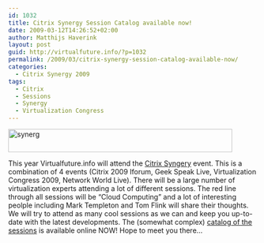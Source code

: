 ```yaml
---
id: 1032
title: Citrix Synergy Session Catalog available now!
date: 2009-03-12T14:26:52+02:00
author: Matthijs Haverink
layout: post
guid: http://virtualfuture.info/?p=1032
permalink: /2009/03/citrix-synergy-session-catalog-available-now/
categories:
  - Citrix Synergy 2009
tags:
  - Citrix
  - Sessions
  - Synergy
  - Virtualization Congress
---
```

<img class="aligncenter size-full wp-image-1035" src="https://svenhuisman.com/wp-content/uploads/2009/03/synerg.jpg" alt="synerg" width="453" height="47" srcset="https://svenhuisman.com/wp-content/uploads/2009/03/synerg.jpg 453w, https://svenhuisman.com/wp-content/uploads/2009/03/synerg-350x36.jpg 350w" sizes="(max-width: 453px) 100vw, 453px" />

This year Virtualfuture.info will attend the <a title="Citrix Synergy Website" href="http://www.citrixsynergy.com" target="_blank">Citrix Syngery</a> event. This is a combination of 4 events (Citrix 2009 Iforum, Geek Speak Live, Virtualization Congress 2009, Network World Live). There will be a large number of virtualization experts attending a lot of different sessions. The red line through all sessions will be &#8220;Cloud Computing&#8221; and a lot of interesting peolple including Mark Templeton and Tom Flink will share their thoughts. We will try to attend as many cool sessions as we can and keep you up-to-date with the latest developments. The (somewhat complex) <a title="Synergy agenda" href="http://citrix.g2planet.com/synergy2009/event_agenda.php?date=2009-05-05" target="_blank">catalog of the sessions</a> is available online NOW! Hope to meet you there&#8230;